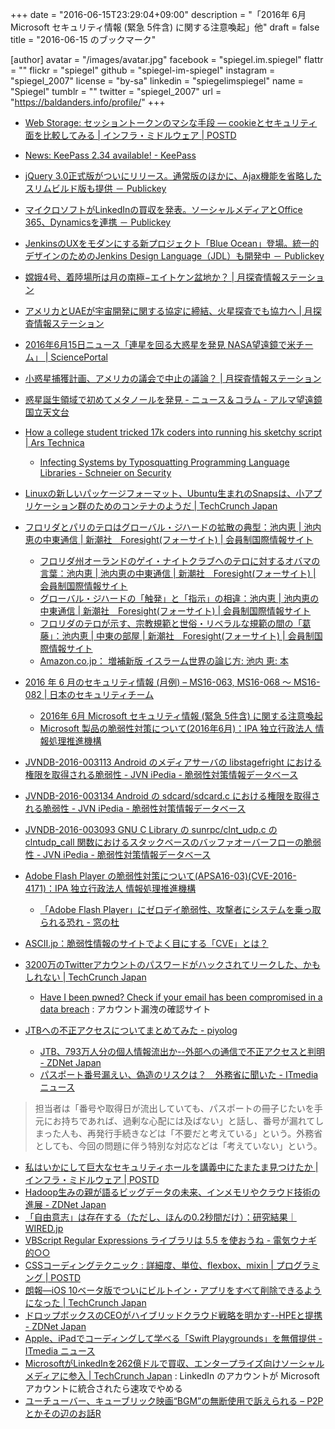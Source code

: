 +++
date = "2016-06-15T23:29:04+09:00"
description = "「2016年 6月 Microsoft セキュリティ情報 (緊急 5件含) に関する注意喚起」他"
draft = false
title = "2016-06-15 のブックマーク"

[author]
  avatar = "/images/avatar.jpg"
  facebook = "spiegel.im.spiegel"
  flattr = ""
  flickr = "spiegel"
  github = "spiegel-im-spiegel"
  instagram = "spiegel_2007"
  license = "by-sa"
  linkedin = "spiegelimspiegel"
  name = "Spiegel"
  tumblr = ""
  twitter = "spiegel_2007"
  url = "https://baldanders.info/profile/"
+++

- [Web Storage: セッショントークンのマシな手段 ― cookieとセキュリティ面を比較してみる | インフラ・ミドルウェア | POSTD](http://postd.cc/web-storage-the-lesser-evil-for-session-tokens/)
- [News: KeePass 2.34 available! - KeePass](http://keepass.info/news/n160611_2.34.html)
- [jQuery 3.0正式版がついにリリース。通常版のほかに、Ajax機能を省略したスリムビルド版も提供 － Publickey](http://www.publickey1.jp/blog/16/jquery_30ajax.html)
- [マイクロソフトがLinkedInの買収を発表。ソーシャルメディアとOffice 365、Dynamicsを連携 － Publickey](http://www.publickey1.jp/blog/16/linkedin.html)
- [JenkinsのUXをモダンにする新プロジェクト「Blue Ocean」登場。統一的デザインのためのJenkins Design Language（JDL）も開発中 － Publickey](http://www.publickey1.jp/blog/16/blue_ocean_jenkins_design_language.html)
- [嫦娥4号、着陸場所は月の南極−エイトケン盆地か？ | 月探査情報ステーション](http://moonstation.jp/blog/lunarexp/chang-e4/chang-e4-to-land-moon-south-pole-aitken-basin)
- [アメリカとUAEが宇宙開発に関する協定に締結、火星探査でも協力へ | 月探査情報ステーション](http://moonstation.jp/blog/marsexp/al-amal/us-uae-sign-significant-outer-space-aeronautics-cooperation-agreement)
- [2016年6月15日ニュース「連星を回る大惑星を発見 NASA望遠鏡で米チーム」 | SciencePortal](http://scienceportal.jst.go.jp/news/newsflash_review/newsflash/2016/06/20160615_01.html)
- [小惑星捕獲計画、アメリカの議会で中止の議論？ | 月探査情報ステーション](http://moonstation.jp/blog/asteroidexp/asteroidinitiative/is-asteroid-sample-return-mission-discontinued)
- [惑星誕生領域で初めてメタノールを発見 - ニュース＆コラム - アルマ望遠鏡 国立天文台](http://alma.mtk.nao.ac.jp/j/news/info/2016/0615post_659.html)
- [How a college student tricked 17k coders into running his sketchy script | Ars Technica](http://arstechnica.com/security/2016/06/college-student-schools-govs-and-mils-on-perils-of-arbitrary-code-execution/)
    - [Infecting Systems by Typosquatting Programming Language Libraries - Schneier on Security](https://www.schneier.com/blog/archives/2016/06/infecting_syste.html)
- [Linuxの新しいパッケージフォーマット、Ubuntu生まれのSnapsは、小アプリケーション群のためのコンテナのようだ | TechCrunch Japan](https://techcrunch.com/2016/06/14/ubuntus-container-style-snap-app-packages-now-work-on-other-linux-distributions/)
- [フロリダとパリのテロはグローバル・ジハードの拡散の典型：池内恵 | 池内恵の中東通信 | 新潮社　Foresight(フォーサイト) | 会員制国際情報サイト](http://www.fsight.jp/articles/-/41274)
    - [フロリダ州オーランドのゲイ・ナイトクラブへのテロに対するオバマの言葉：池内恵 | 池内恵の中東通信 | 新潮社　Foresight(フォーサイト) | 会員制国際情報サイト](http://www.fsight.jp/articles/-/41273)
    - [グローバル・ジハードの「触発」と「指示」の相違：池内恵 | 池内恵の中東通信 | 新潮社　Foresight(フォーサイト) | 会員制国際情報サイト](http://www.fsight.jp/articles/-/41275)
    - [フロリダのテロが示す、宗教規範と世俗・リベラルな規範の間の「葛藤」：池内恵 | 中東の部屋 | 新潮社　Foresight(フォーサイト) | 会員制国際情報サイト](http://www.fsight.jp/articles/-/41276)
    - [Amazon.co.jp： 増補新版 イスラーム世界の論じ方: 池内 恵: 本](https://www.amazon.co.jp/exec/obidos/ASIN/4120048349/baldandersinf-22/)

- [2016 年 6 月のセキュリティ情報 (月例) – MS16-063, MS16-068 ～ MS16-082 | 日本のセキュリティチーム](https://blogs.technet.microsoft.com/jpsecurity/2016/06/15/201606-security-bulletin/)
    - [2016年 6月 Microsoft セキュリティ情報 (緊急 5件含) に関する注意喚起](https://www.jpcert.or.jp/at/2016/at160025.html)
    - [Microsoft 製品の脆弱性対策について(2016年6月)：IPA 独立行政法人 情報処理推進機構](http://www.ipa.go.jp/security/ciadr/vul/20160615-ms.html)
- [JVNDB-2016-003113 Android のメディアサーバの libstagefright における権限を取得される脆弱性 - JVN iPedia - 脆弱性対策情報データベース](http://jvndb.jvn.jp/ja/contents/2016/JVNDB-2016-003113.html)
- [JVNDB-2016-003134 Android の sdcard/sdcard.c における権限を取得される脆弱性 - JVN iPedia - 脆弱性対策情報データベース](http://jvndb.jvn.jp/ja/contents/2016/JVNDB-2016-003134.html)
- [JVNDB-2016-003093 GNU C Library の sunrpc/clnt_udp.c の clntudp_call 関数におけるスタックベースのバッファオーバーフローの脆弱性 - JVN iPedia - 脆弱性対策情報データベース](http://jvndb.jvn.jp/ja/contents/2016/JVNDB-2016-003093.html)
- [Adobe Flash Player の脆弱性対策について(APSA16-03)(CVE-2016-4171)：IPA 独立行政法人 情報処理推進機構](http://www.ipa.go.jp/security/ciadr/vul/20160615-adobeflashplayer.html)
    - [「Adobe Flash Player」にゼロデイ脆弱性、攻撃者にシステムを乗っ取られる恐れ - 窓の杜](http://forest.watch.impress.co.jp/docs/news/1005272.html)
- [ASCII.jp：脆弱性情報のサイトでよく目にする「CVE」とは？](http://ascii.jp/elem/000/001/178/1178273/)
- [3200万のTwitterアカウントのパスワードがハックされてリークした、かもしれない | TechCrunch Japan](https://techcrunch.com/2016/06/08/twitter-hack/)
    - [Have I been pwned? Check if your email has been compromised in a data breach](https://haveibeenpwned.com/) : アカウント漏洩の確認サイト
- [JTBへの不正アクセスについてまとめてみた - piyolog](http://d.hatena.ne.jp/Kango/20160614/1465925330)
    - [JTB、793万人分の個人情報流出か--外部への通信で不正アクセスと判明 - ZDNet Japan](http://japan.zdnet.com/article/35084254/)
    - [パスポート番号漏えい、偽造のリスクは？　外務省に聞いた - ITmedia ニュース](http://www.itmedia.co.jp/news/articles/1606/15/news102.html)

> 担当者は「番号や取得日が流出していても、パスポートの冊子じたいを手元にお持ちであれば、過剰な心配には及ばない」と話し、番号が漏れてしまった人も、再発行手続きなどは「不要だと考えている」という。外務省としても、今回の問題に伴う特別な対応などは「考えていない」という。

- [私はいかにして巨大なセキュリティホールを講義中にたまたま見つけたか | インフラ・ミドルウェア | POSTD](http://postd.cc/how-i-accidentally-found-a-huge-data-leak-during-a-college-lecture/)
- [Hadoop生みの親が語るビッグデータの未来、インメモリやクラウド技術の進展 - ZDNet Japan](http://japan.zdnet.com/article/35084137/)
- [「自由意志」は存在する（ただし、ほんの0.2秒間だけ）：研究結果｜WIRED.jp](http://wired.jp/2016/06/13/free-will-research/)
- [VBScript Regular Expressions ライブラリは 5.5 を使おうね - 電気ウナギ的○○](http://blog.netandfield.com/shar/2016/06/vbscript-regular-expressions-5.html)
- [CSSコーディングテクニック : 詳細度、単位、flexbox、mixin | プログラミング | POSTD](http://postd.cc/css-coding-techniques/)
- [朗報―iOS 10ベータ版でついにビルトイン・アプリをすべて削除できるようになった | TechCrunch Japan](https://techcrunch.com/2016/06/13/ios-10-beta-finally-lets-you-remove-all-those-built-in-apps/)
- [ドロップボックスのCEOがハイブリッドクラウド戦略を明かす--HPEと提携 - ZDNet Japan](http://japan.zdnet.com/article/35084018/)
- [Apple、iPadでコーディングして学べる「Swift Playgrounds」を無償提供 - ITmedia ニュース](http://www.itmedia.co.jp/news/articles/1606/14/news071.html)
- [MicrosoftがLinkedInを262億ドルで買収、エンタープライズ向けソーシャルメディアに参入 | TechCrunch Japan](https://techcrunch.com/2016/06/13/microsoft-to-buy-linkedin-for-26b-in-cash-makes-big-move-into-enterprise-social-media/) : LinkedIn のアカウントが Microsoft アカウントに統合されたら速攻でやめる
- [ユーチューバー、キューブリック映画“BGM”の無断使用で訴えられる – P2Pとかその辺のお話R](http://p2ptk.org/copyright/438)
